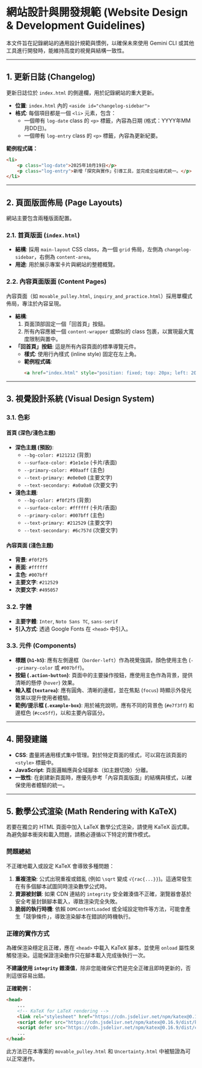 # 網站設計與開發規範 (Website Design & Development Guidelines)

本文件旨在記錄網站的通用設計規範與慣例，以確保未來使用 Gemini CLI 或其他工具進行開發時，能維持高度的視覺與結構一致性。

---

## 1. 更新日誌 (Changelog)

更新日誌位於 `index.html` 的側邊欄，用於記錄網站的重大更新。

- **位置**: `index.html` 內的 `<aside id="changelog-sidebar">`
- **格式**: 每個項目都是一個 `<li>` 元素，包含：
    - 一個帶有 `log-date` class 的 `<p>` 標籤，內容為日期 (格式：YYYY年MM月DD日)。
    - 一個帶有 `log-entry` class 的 `<p>` 標籤，內容為更新紀要。

**範例程式碼：**
```html
<li>
    <p class="log-date">2025年10月19日</p>
    <p class="log-entry">新增「探究與實作」引導工具，並完成全站樣式統一。</p>
</li>
```

---

## 2. 頁面版面佈局 (Page Layouts)

網站主要包含兩種版面配置。

### 2.1. 首頁版面 (`index.html`)

- **結構**: 採用 `main-layout` CSS class，為一個 `grid` 佈局，左側為 `changelog-sidebar`，右側為 `content-area`。
- **用途**: 用於展示專案卡片與網站的整體概覽。

### 2.2. 內容頁面版面 (Content Pages)

內容頁面（如 `movable_pulley.html`, `inquiry_and_practice.html`）採用單欄式佈局，專注於內容呈現。

- **結構**:
    1.  頁面頂部固定一個「回首頁」按鈕。
    2.  所有內容應被一個 `content-wrapper` 或類似的 class 包裹，以實現最大寬度限制與置中。
- **「回首頁」按鈕**: 這是所有內容頁面的標準導覽元件。
    - **樣式**: 使用行內樣式 (inline style) 固定在左上角。
    - **範例程式碼**:
      ```html
      <a href="index.html" style="position: fixed; top: 20px; left: 20px; padding: 10px 15px; background-color: #007bff; color: white; text-decoration: none; border-radius: 5px; z-index: 1000;">回首頁</a>
      ```

---

## 3. 視覺設計系統 (Visual Design System)

### 3.1. 色彩

#### 首頁 (深色/淺色主題)
- **深色主題 (預設)**:
  - `--bg-color: #121212` (背景)
  - `--surface-color: #1e1e1e` (卡片/表面)
  - `--primary-color: #00aaff` (主色)
  - `--text-primary: #e0e0e0` (主要文字)
  - `--text-secondary: #a0a0a0` (次要文字)
- **淺色主題**:
  - `--bg-color: #f0f2f5` (背景)
  - `--surface-color: #ffffff` (卡片/表面)
  - `--primary-color: #007bff` (主色)
  - `--text-primary: #212529` (主要文字)
  - `--text-secondary: #6c757d` (次要文字)

#### 內容頁面 (淺色主題)
- **背景**: `#f0f2f5`
- **表面**: `#ffffff`
- **主色**: `#007bff`
- **主要文字**: `#212529`
- **次要文字**: `#495057`

### 3.2. 字體

- **主要字體**: `Inter`, `Noto Sans TC`, `sans-serif`
- **引入方式**: 透過 Google Fonts 在 `<head>` 中引入。

### 3.3. 元件 (Components)

- **標題 (`h1`-`h5`)**: 應有左側邊框（`border-left`）作為視覺強調，顏色使用主色 (`--primary-color` 或 `#007bff`)。
- **按鈕 (`.action-button`)**: 頁面中的主要操作按鈕，應使用主色作為背景，提供清晰的懸停 (`hover`) 效果。
- **輸入框 (`textarea`)**: 應有圓角、清晰的邊框，並在焦點 (`focus`) 時顯示外發光效果以提升使用者體驗。
- **範例/提示框 (`.example-box`)**: 用於補充說明，應有不同的背景色 (`#e7f3ff`) 和邊框色 (`#cce5ff`)，以和主要內容區分。

---

## 4. 開發建議

- **CSS**: 盡量將通用樣式集中管理。對於特定頁面的樣式，可以寫在該頁面的 `<style>` 標籤中。
- **JavaScript**: 頁面邏輯應與全域腳本（如主題切換）分離。
- **一致性**: 在創建新頁面時，應優先參考「內容頁面版面」的結構與樣式，以確保使用者體驗的統一。

---

## 5. 數學公式渲染 (Math Rendering with KaTeX)

若要在獨立的 HTML 頁面中加入 LaTeX 數學公式渲染，請使用 KaTeX 函式庫。為避免腳本衝突和載入問題，請務必遵循以下特定的實作模式。

### 問題總結

不正確地載入或設定 KaTeX 會導致多種問題：
1.  **重複渲染**: 公式出現重複或錯亂 (例如 `\sqrt` 變成 `√{rac{...}}`)。這通常發生在有多個腳本試圖同時渲染數學公式時。
2.  **資源被封鎖**: 如果 CDN 連結的 `integrity` 安全雜湊值不正確，瀏覽器會基於安全考量封鎖腳本載入，導致渲染完全失敗。
3.  **脆弱的執行時機**: 依賴 `DOMContentLoaded` 或全域設定物件等方法，可能會產生「競爭條件」，導致渲染腳本在錯誤的時機執行。

### 正確的實作方式

為確保渲染穩定且正確，應在 `<head>` 中載入 KaTeX 腳本，並使用 `onload` 屬性來觸發渲染。這能保證渲染動作只在腳本載入完成後執行一次。

**不建議使用 `integrity` 雜湊值**，除非您能確保它們是完全正確且即時更新的，否則這很容易出錯。

**正確範例：**
```html
<head>
    ...
    <!-- KaTeX for LaTeX rendering -->
    <link rel="stylesheet" href="https://cdn.jsdelivr.net/npm/katex@0.16.9/dist/katex.min.css">
    <script defer src="https://cdn.jsdelivr.net/npm/katex@0.16.9/dist/katex.min.js"></script>
    <script defer src="https://cdn.jsdelivr.net/npm/katex@0.16.9/dist/contrib/auto-render.min.js" onload="renderMathInElement(document.body, { delimiters: [ {left: '$$', right: '$$', display: true}, {left: '$', right: '$', display: false} ] });"></script>
    ...
</head>
```

此方法已在本專案的 `movable_pulley.html` 和 `Uncertainty.html` 中被驗證為可以正常運作。